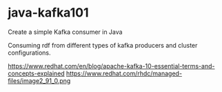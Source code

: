 # java-kafka101
Create a simple Kafka consumer in Java

Consuming rdf from different types of kafka producers and cluster configurations.

https://www.redhat.com/en/blog/apache-kafka-10-essential-terms-and-concepts-explained
https://www.redhat.com/rhdc/managed-files/image2_91_0.png
